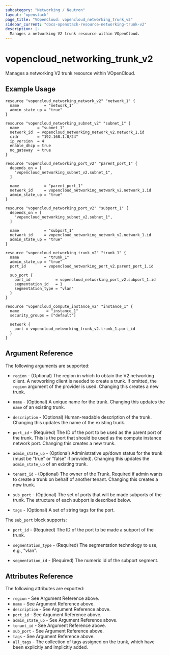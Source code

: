 ```yaml
---
subcategory: "Networking / Neutron"
layout: "openstack"
page_title: "VOpenCloud: vopencloud_networking_trunk_v2"
sidebar_current: "docs-openstack-resource-networking-trunk-v2"
description: |-
  Manages a networking V2 trunk resource within VOpenCloud.
---
```


# vopencloud\_networking\_trunk\_v2

Manages a networking V2 trunk resource within VOpenCloud.

## Example Usage

```hcl
resource "vopencloud_networking_network_v2" "network_1" {
  name           = "network_1"
  admin_state_up = "true"
}

resource "vopencloud_networking_subnet_v2" "subnet_1" {
  name        = "subnet_1"
  network_id  = vopencloud_networking_network_v2.network_1.id
  cidr        = "192.168.1.0/24"
  ip_version  = 4
  enable_dhcp = true
  no_gateway  = true
}

resource "vopencloud_networking_port_v2" "parent_port_1" {
  depends_on = [
    "vopencloud_networking_subnet_v2.subnet_1",
  ]

  name           = "parent_port_1"
  network_id     = vopencloud_networking_network_v2.network_1.id
  admin_state_up = "true"
}

resource "vopencloud_networking_port_v2" "subport_1" {
  depends_on = [
    "vopencloud_networking_subnet_v2.subnet_1",
  ]

  name           = "subport_1"
  network_id     = vopencloud_networking_network_v2.network_1.id
  admin_state_up = "true"
}

resource "vopencloud_networking_trunk_v2" "trunk_1" {
  name           = "trunk_1"
  admin_state_up = "true"
  port_id        = vopencloud_networking_port_v2.parent_port_1.id

  sub_port {
    port_id           = vopencloud_networking_port_v2.subport_1.id
    segmentation_id   = 1
    segmentation_type = "vlan"
  }
}

resource "vopencloud_compute_instance_v2" "instance_1" {
  name            = "instance_1"
  security_groups = ["default"]

  network {
    port = vopencloud_networking_trunk_v2.trunk_1.port_id
  }
}
```

## Argument Reference

The following arguments are supported:

* `region` - (Optional) The region in which to obtain the V2 networking client.
    A networking client is needed to create a trunk. If omitted, the
    `region` argument of the provider is used. Changing this creates a new
    trunk.

* `name` - (Optional) A unique name for the trunk. Changing this
    updates the `name` of an existing trunk.

* `description` - (Optional) Human-readable description of the trunk. Changing this
    updates the name of the existing trunk.

* `port_id` - (Required) The ID of the port to be used as the parent port of the
    trunk. This is the port that should be used as the compute instance network
    port. Changing this creates a new trunk.

* `admin_state_up` - (Optional) Administrative up/down status for the trunk
    (must be "true" or "false" if provided). Changing this updates the
    `admin_state_up` of an existing trunk.

* `tenant_id` - (Optional) The owner of the Trunk. Required if admin wants
    to create a trunk on behalf of another tenant. Changing this creates a new trunk.

* `sub_port` - (Optional) The set of ports that will be made subports of the trunk.
    The structure of each subport is described below.

* `tags` - (Optional) A set of string tags for the port.

The `sub_port` block supports:

* `port_id` - (Required) The ID of the port to be made a subport of the trunk.

* `segmentation_type` - (Required) The segmentation technology to use, e.g., "vlan".

* `segmentation_id` - (Required) The numeric id of the subport segment.

## Attributes Reference

The following attributes are exported:

* `region` - See Argument Reference above.
* `name` - See Argument Reference above.
* `description` - See Argument Reference above.
* `port_id` - See Argument Reference above.
* `admin_state_up` - See Argument Reference above.
* `tenant_id` - See Argument Reference above.
* `sub_port` - See Argument Reference above.
* `tags` - See Argument Reference above.
* `all_tags` - The collection of tags assigned on the trunk, which have been
  explicitly and implicitly added.
